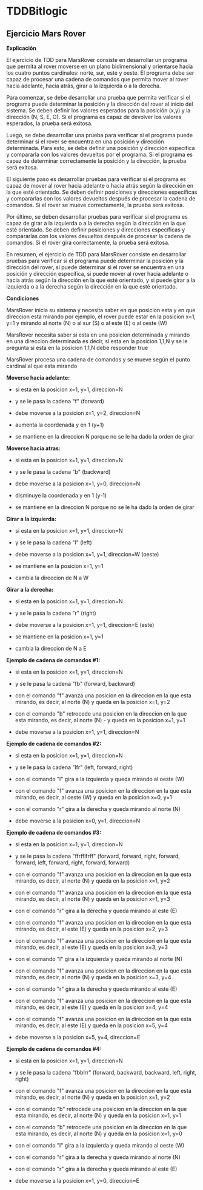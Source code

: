 # TDDBitlogic

## Ejercicio Mars Rover

**Explicación**

El ejercicio de TDD para MarsRover consiste en desarrollar un programa que permita al rover moverse en un plano bidimensional y orientarse hacia los cuatro puntos cardinales: norte, sur, este y oeste. El programa debe ser capaz de procesar una cadena de comandos que permita mover al rover hacia adelante, hacia atrás, girar a la izquierda o a la derecha.

Para comenzar, se debe desarrollar una prueba que permita verificar si el programa puede determinar la posición y la dirección del rover al inicio del sistema. Se deben definir los valores esperados para la posición (x,y) y la dirección (N, S, E, O). Si el programa es capaz de devolver los valores esperados, la prueba será exitosa.

Luego, se debe desarrollar una prueba para verificar si el programa puede determinar si el rover se encuentra en una posición y dirección determinada. Para esto, se debe definir una posición y dirección específica y compararla con los valores devueltos por el programa. Si el programa es capaz de determinar correctamente la posición y la dirección, la prueba será exitosa.

El siguiente paso es desarrollar pruebas para verificar si el programa es capaz de mover al rover hacia adelante o hacia atrás según la dirección en la que esté orientado. Se deben definir posiciones y direcciones específicas y compararlas con los valores devueltos después de procesar la cadena de comandos. Si el rover se mueve correctamente, la prueba será exitosa.

Por último, se deben desarrollar pruebas para verificar si el programa es capaz de girar a la izquierda o a la derecha según la dirección en la que esté orientado. Se deben definir posiciones y direcciones específicas y compararlas con los valores devueltos después de procesar la cadena de comandos. Si el rover gira correctamente, la prueba será exitosa.

En resumen, el ejercicio de TDD para MarsRover consiste en desarrollar pruebas para verificar si el programa puede determinar la posición y la dirección del rover, si puede determinar si el rover se encuentra en una posición y dirección específica, si puede mover al rover hacia adelante o hacia atrás según la dirección en la que esté orientado, y si puede girar a la izquierda o a la derecha según la dirección en la que esté orientado.

**Condiciones**

MarsRover inicia su sistema y necesita saber en que posicion esta y en que direccion esta mirando por ejemplo, el rover puede estar en la posicion x=1, y=1 y mirando al norte (N) o al sur (S) o al este (E) o al oeste (W)

MarsRover necesita saber si esta en una posicion determinada y mirando en una direccion determinada es decir, si esta en la posicion 1,1,N y se le pregunta si esta en la posicion 1,1,N debe responder true

MarsRover procesa una cadena de comandos y se mueve según el punto cardinal al que esta mirando

**Moverse hacia adelante:**

- si esta en la posicion x=1, y=1, direccion=N

- y se le pasa la cadena "f" (forward)

- debe moverse a la posicion x=1, y=2, direccion=N

- aumenta la coordenada y en 1 (y+1)

- se mantiene en la direccion N porque no se le ha dado la orden de girar

**Moverse hacia atras:**

- si esta en la posicion x=1, y=1, direccion=N

- y se le pasa la cadena "b" (backward)

- debe moverse a la posicion x=1, y=0, direccion=N

- disminuye la coordenada y en 1 (y-1)

- se mantiene en la direccion N porque no se le ha dado la orden de girar

**Girar a la izquierda:**

- si esta en la posicion x=1, y=1, direccion=N

- y se le pasa la cadena "l" (left)

- debe moverse a la posicion x=1, y=1, direccion=W (oeste)

- se mantiene en la posicion x=1, y=1

- cambia la direccion de N a W

**Girar a la derecha:**

- si esta en la posicion x=1, y=1, direccion=N

- y se le pasa la cadena "r" (right)

- debe moverse a la posicion x=1, y=1, direccion=E (este)

- se mantiene en la posicion x=1, y=1

- cambia la direccion de N a E

**Ejemplo de cadena de comandos #1:**

- si esta en la posicion x=1, y=1, direccion=N

- y se le pasa la cadena "fb" (forward, backward)

- con el comando "f" avanza una posicion en la direccion en la que esta mirando, es decir, al norte (N) y queda en la posicion x=1, y=2

- con el comando "b" retrocede una posicion en la direccion en la que esta mirando, es decir, al norte (N) - y queda en la posicion x=1, y=1

- debe moverse a la posicion x=1, y=1, direccion=N

**Ejemplo de cadena de comandos #2:**

- si esta en la posicion x=1, y=1, direccion=N

- y se le pasa la cadena "lfr" (left, forward, right)

- con el comando "l" gira a la izquierda y queda mirando al oeste (W)

- con el comando "f" avanza una posicion en la direccion en la que esta mirando, es decir, al oeste (W) y queda en la posicion x=0, y=1

- con el comando "r" gira a la derecha y queda mirando al norte (N)

- debe moverse a la posicion x=0, y=1, direccion=N

**Ejemplo de cadena de comandos #3:**

- si esta en la posicion x=1, y=1, direccion=N

- y se le pasa la cadena "ffrfflfrff" (forward, forward, right, forward, forward, left, forward, right, forward, forward)

- con el comando "f" avanza una posicion en la direccion en la que esta mirando, es decir, al norte (N) y queda en la posicion x=1, y=2

- con el comando "f" avanza una posicion en la direccion en la que esta mirando, es decir, al norte (N) y queda en la posicion x=1, y=3

- con el comando "r" gira a la derecha y queda mirando al este (E)

- con el comando "f" avanza una posicion en la direccion en la que esta mirando, es decir, al este (E) y queda en la posicion x=2, y=3

- con el comando "f" avanza una posicion en la direccion en la que esta mirando, es decir, al este (E) y queda en la posicion x=3, y=3

- con el comando "l" gira a la izquierda y queda mirando al norte (N)

- con el comando "f" avanza una posicion en la direccion en la que esta mirando, es decir, al norte (N) y queda en la posicion x=3, y=4

- con el comando "r" gira a la derecha y queda mirando al este (E)

- con el comando "f" avanza una posicion en la direccion en la que esta mirando, es decir, al este (E) y queda en la posicion x=4, y=4

- con el comando "f" avanza una posicion en la direccion en la que esta mirando, es decir, al este (E) y queda en la posicion x=5, y=4

- debe moverse a la posicion x=5, y=4, direccion=E

**Ejemplo de cadena de comandos #4:**

- si esta en la posicion x=1, y=1, direccion=N

- y se le pasa la cadena "fbblrr" (forward, backward, backward, left, right, right)

- con el comando "f" avanza una posicion en la direccion en la que esta mirando, es decir, al norte (N) y queda en la posicion x=1, y=2

- con el comando "b" retrocede una posicion en la direccion en la que esta mirando, es decir, al norte (N) y queda en la posicion x=1, y=1

- con el comando "b" retrocede una posicion en la direccion en la que esta mirando, es decir, al norte (N) y queda en la posicion x=1, y=0

- con el comando "l" gira a la izquierda y queda mirando al oeste (W)

- con el comando "r" gira a la derecha y queda mirando al norte (N)

- con el comando "r" gira a la derecha y queda mirando al este (E)

- debe moverse a la posicion x=1, y=0, direccion=E